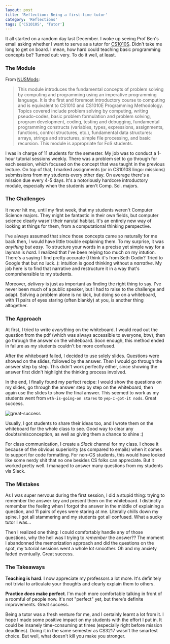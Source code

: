 ```yaml
---
layout: post
title: 'Reflection: Being a first-time tutor'
category: 'Reflections'
tags: ['CS1010S', 'Tutor']
---
```

It all started on a random day last December. I woke up seeing Prof Ben's email asking whether I want to serve as a tutor for [CS1010S](http://coursemology.org/courses/361). Didn't take me long to get on board. I mean, how hard could teaching basic programming concepts be? Turned out: very. To do it well, at least.

### The Module

From [NUSMods](https://nusmods.com/modules/CS1010S):

> This module introduces the fundamental concepts of problem solving by computing and programming using an imperative programming language. It is the first and foremost introductory course to computing and is equivalent to CS1010 and CS1010E Programming Methodology. Topics covered include problem solving by computing, writing pseudo-codes, basic problem formulation and problem solving, program development, coding, testing and debugging, fundamental programming constructs (variables, types, expressions, assignments, functions, control structures, etc.), fundamental data structures: arrays, strings and structures, simple file processing, and basic recursion. This module is appropriate for FoS students.

I was in charge of 11 students for the semester. My job was to conduct a 1-hour tutorial sessions weekly. There was a problem set to go through for each session, which focused on the concept that was taught in the previous lecture. On top of that, I marked assignments (or in CS1010S lingo: missions) submissions from my students every other day. On average there's a mission due every 4-5 days. It's a notoriously hardcore introductory module, especially when the students aren't Comp. Sci. majors.

### The Challenges

It never hit me, until my first week, that my students weren't Computer Science majors. They might be fantastic in their own fields, but computer science clearly wasn't their narutal habitat. It's an entirely new way of looking at things for them, from a computational thinking perspective.

I've always assumed that since those concepts came so naturally for me back then, I would have little trouble explaining them. To my surprise, it was _anything but easy_. To structure your words in a precise yet simple way for a layman is _hard_. I realized that I've been relying too much on my intution. There's a saying I find pretty accurate (I think it's from Seth Godin? Tried to Google that but no luck..): intuition is good thinking without a _narrative_. My job here is to find that narrative and restructure it in a way that's comprehensible to my students.

Moreover, _delivery_ is just as important as finding the right thing to say. I've never been much of a public speaker, but I had to raise to the challenge and adapt. Solving a problem alone is no kick, but doing so on a whiteboard, with 11 pairs of eyes staring (often blankly) at you, is another thing altogether.

### The Approach

At first, I tried to write _everything_ on the whiteboard. I would read out the question from the pdf (which was always accessible to everyone, btw), then go through the answer on the whiteboard. Soon enough, this method ended in failure as my students couldn't be more confused.

After the whiteboard failed, I decided to use solely slides. Questions were showed on the slides, followed by the answer. _Then_ I would go through the answer step by step. This didn't work perfectly either, since showing the answer first didn't highlight the thinking process involved.

In the end, I finally found my perfect recipe: I would show the questions on my slides, go through the answer step by step on the whiteboard, then again use the slides to show the final answer. This seemed to work as my students went from `wth-is-going-on stares` to `yep-I-got-it nods`. Great success.

![great-success](http://onlinemoviequotes.com/wp-content/uploads/2013/10/borat-quote-great-success.jpg)

Usually, I got students to share their ideas too, and I wrote them on the whiteboard for the whole class to see. Good way to clear any doubts/misconception, as well as giving them a chance to shine :)

For class communication, I create a _Slack_ channel for my class. I chose it because of the obvious superiority (as compared to emails) when it comes to support for code formatting. For non-CS students, this would have looked like some nerdy shit that no one besides CS folks can appreciate. But it worked pretty well. I managed to answer many questions from my students via Slack.

### The Mistakes

As I was super nervous during the first session, I did a stupid thing: trying to remember the answer key and present them on the whiteboard. I distinctly remember the feeling when I forgot the answer in the middle of explaining a question, and 11 pairs of eyes were staring at me. Literally chills down my spine. I got all stammering and my students got all confused. What a sucky tutor I was...

Then I realized one thing: I could comfortably handle any of those questions, why the hell was I trying to _remember_ the answer?? The moment I abandonned the memorization approach and did the questions on the spot, my tutorial sessions went a whole lot smoother. Oh and my anxiety faded eventually. Great success.

### The Takeaways

**Teaching is hard**. I now appreciate my professors a lot more. It's definitely not trivial to articulate your thoughts and clearly explain them to others.

**Practice _does_ make perfect**. I'm much more comfortable talking in front of a roomful of people now. It's not "perfect" yet, but there's definite improvements. Great success.

Being a tutor was a fresh venture for me, and I certainly learnt a lot from it. I hope I made some positive impact on my students with the effort I put in. It could be insanely time-consuming at times (especially right before mission deadlines). Doing it in the same semester as CS3217 wasn't the smartest choice. But well, what doesn't kill you make you stronger.

